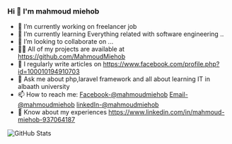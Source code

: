 ### Hi 👋  I'm mahmoud miehob


- 🔭 I’m currently working on freelancer job
- 🌱 I’m currently learning Everything related with software engineering ..
- 👯 I’m looking to collaborate on ...
- 👨‍💻 All of my projects are available at https://github.com/MahmoudMiehob
- 📝 I regularly write articles on https://www.facebook.com/profile.php?id=100010194910703
- 💬 Ask me about php,laravel framework and all about learning IT in albaath university 
- 📫 How to reach me: [Facebook-@mahmoudmiehob](https://www.facebook.com/profile.php?id=100010194910703)
                      [Email-@mahmoudmiehob](mahmoudmiehob@gmail.com)
                      [linkedIn-@mahmoudmiehob](https://www.linkedin.com/in/mahmoud-miehob-937064187)
- 📄 Know about my experiences https://www.linkedin.com/in/mahmoud-miehob-937064187


![GitHub Stats](https://github-readme-stats.vercel.app/api?username=mahmoudmiehob&theme=radical)
